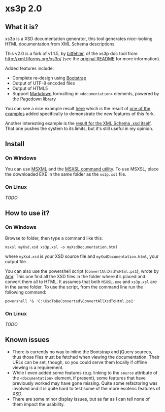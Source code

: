 # xs3p 2.0

## What it is?
xs3p is a XSD documentation generator, this tool generates nice-looking HTML documentation from XML Schema descriptions.

This v2.0 is a fork of v1.1.5, by [bitfehler](https://github.com/bitfehler/xs3p), of the xs3p doc tool from http://xml.fiforms.org/xs3p/ (see the [original README](README_ORIG.txt) for more information).

Added features include:
 * Complete re-design using [Bootstrap](https://getbootstrap.com "Bootstrap homepage")
 * Output of UTF-8 encoded files
 * Output of HTML5
 * Support [Markdown](https://daringfireball.net/projects/markdown/ "Markdown homepage") formatting in `<documentation>` elements, powered by the [Pagedown library](https://code.google.com/archive/p/pagedown/ "Pagedown homepage")

You can see a nice example result [here](https://bitfehler.net/xs3p/address_annotated.xsd.html) which is the result of [one of the examples](examples/address_annotated.xsd "XSD source of the example") added specifically to demonstrate the new features of this fork.

Another interesting example is the [result for the XML Schema .xsd itself](https://bitfehler.net/xs3p/XMLSchema.xsd.html).
That one pushes the system to its limits, but it's still useful in my opinion.

## Install
### On Windows
You can use [MSXML](https://www.microsoft.com/en-us/download/details.aspx?id=15697) and the [MSXSL command utility](https://www.microsoft.com/en-us/download/details.aspx?id=21714). 
To use MSXSL, place the downloaded EXE in the same folder as the ```xs3p.xsl``` file.

### On Linux
*TODO*

## How to use it?
### On Windows
Browse to folder, then type a command like this:

```
msxsl myXsd.xsd xs3p.xsl -o myXsdDocumentation.html
```

where ```myXsd.xsd``` is your XSD source file and ```myXsdDocumentation.html```, your output file.

You can also use the powershell script (```ConvertAllXsdToHtml.ps1```), wrote by [Amr](https://amreldib.com/blog/HowToTurnXmlSchemaXsdToDocumentation/). This one find all the XSD files in the folder where it’s placed and convert them all to HTML. It assumes that both ```MSXSL.exe``` and ```xs3p.xsl``` are in the same folder. To use the script, from the command line run the following command:

```
powershell "& 'C:\XsdToBeConverted\ConvertAllXsdToHtml.ps1'
```

### On Linux
*TODO*

## Known issues
 * There is currently no way to inline the Bootstrap and jQuery sources, thus
   those files must be fetched when viewing the documentation. Their URLs can
   be set, though, so you could serve them locally if offline viewing is a
   requirement.
 * While I even added some features (e.g. linking to the `source` attribute of
   the `<documentation>` element, if present), some features that have
   previously worked may have gone missing. Quite some refactoring was involved
   and it is quite hard to test some of the more esoteric features of XSD.
 * There are some minor display issues, but as far as I can tell none of them
   impact the usability.
